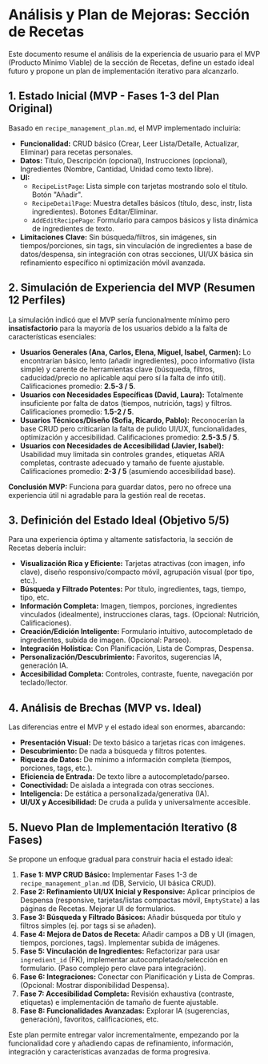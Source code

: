 # Análisis y Plan de Mejoras: Sección de Recetas

Este documento resume el análisis de la experiencia de usuario para el MVP (Producto Mínimo Viable) de la sección de Recetas, define un estado ideal futuro y propone un plan de implementación iterativo para alcanzarlo.

## 1. Estado Inicial (MVP - Fases 1-3 del Plan Original)

Basado en `recipe_management_plan.md`, el MVP implementado incluiría:

*   **Funcionalidad:** CRUD básico (Crear, Leer Lista/Detalle, Actualizar, Eliminar) para recetas personales.
*   **Datos:** Título, Descripción (opcional), Instrucciones (opcional), Ingredientes (Nombre, Cantidad, Unidad como texto libre).
*   **UI:**
    *   `RecipeListPage`: Lista simple con tarjetas mostrando solo el título. Botón "Añadir".
    *   `RecipeDetailPage`: Muestra detalles básicos (título, desc, instr, lista ingredientes). Botones Editar/Eliminar.
    *   `AddEditRecipePage`: Formulario para campos básicos y lista dinámica de ingredientes de texto.
*   **Limitaciones Clave:** Sin búsqueda/filtros, sin imágenes, sin tiempos/porciones, sin tags, sin vinculación de ingredientes a base de datos/despensa, sin integración con otras secciones, UI/UX básica sin refinamiento específico ni optimización móvil avanzada.

## 2. Simulación de Experiencia del MVP (Resumen 12 Perfiles)

La simulación indicó que el MVP sería funcionalmente mínimo pero **insatisfactorio** para la mayoría de los usuarios debido a la falta de características esenciales:

*   **Usuarios Generales (Ana, Carlos, Elena, Miguel, Isabel, Carmen):** Lo encontrarían básico, lento (añadir ingredientes), poco informativo (lista simple) y carente de herramientas clave (búsqueda, filtros, caducidad/precio no aplicable aquí pero sí la falta de info útil). Calificaciones promedio: **2.5-3 / 5**.
*   **Usuarios con Necesidades Específicas (David, Laura):** Totalmente insuficiente por falta de datos (tiempos, nutrición, tags) y filtros. Calificaciones promedio: **1.5-2 / 5**.
*   **Usuarios Técnicos/Diseño (Sofia, Ricardo, Pablo):** Reconocerían la base CRUD pero criticarían la falta de pulido UI/UX, funcionalidades, optimización y accesibilidad. Calificaciones promedio: **2.5-3.5 / 5**.
*   **Usuarios con Necesidades de Accesibilidad (Javier, Isabel):** Usabilidad muy limitada sin controles grandes, etiquetas ARIA completas, contraste adecuado y tamaño de fuente ajustable. Calificaciones promedio: **2-3 / 5** (asumiendo accesibilidad base).

**Conclusión MVP:** Funciona para guardar datos, pero no ofrece una experiencia útil ni agradable para la gestión real de recetas.

## 3. Definición del Estado Ideal (Objetivo 5/5)

Para una experiencia óptima y altamente satisfactoria, la sección de Recetas debería incluir:

*   **Visualización Rica y Eficiente:** Tarjetas atractivas (con imagen, info clave), diseño responsivo/compacto móvil, agrupación visual (por tipo, etc.).
*   **Búsqueda y Filtrado Potentes:** Por título, ingredientes, tags, tiempo, tipo, etc.
*   **Información Completa:** Imagen, tiempos, porciones, ingredientes vinculados (idealmente), instrucciones claras, tags. (Opcional: Nutrición, Calificaciones).
*   **Creación/Edición Inteligente:** Formulario intuitivo, autocompletado de ingredientes, subida de imagen. (Opcional: Parseo).
*   **Integración Holística:** Con Planificación, Lista de Compras, Despensa.
*   **Personalización/Descubrimiento:** Favoritos, sugerencias IA, generación IA.
*   **Accesibilidad Completa:** Controles, contraste, fuente, navegación por teclado/lector.

## 4. Análisis de Brechas (MVP vs. Ideal)

Las diferencias entre el MVP y el estado ideal son enormes, abarcando:

*   **Presentación Visual:** De texto básico a tarjetas ricas con imágenes.
*   **Descubrimiento:** De nada a búsqueda y filtros potentes.
*   **Riqueza de Datos:** De mínimo a información completa (tiempos, porciones, tags, etc.).
*   **Eficiencia de Entrada:** De texto libre a autocompletado/parseo.
*   **Conectividad:** De aislada a integrada con otras secciones.
*   **Inteligencia:** De estática a personalizada/generativa (IA).
*   **UI/UX y Accesibilidad:** De cruda a pulida y universalmente accesible.

## 5. Nuevo Plan de Implementación Iterativo (8 Fases)

Se propone un enfoque gradual para construir hacia el estado ideal:

1.  **Fase 1: MVP CRUD Básico:** Implementar Fases 1-3 de `recipe_management_plan.md` (DB, Servicio, UI básica CRUD).
2.  **Fase 2: Refinamiento UI/UX Inicial y Responsive:** Aplicar principios de Despensa (responsive, tarjetas/listas compactas móvil, `EmptyState`) a las páginas de Recetas. Mejorar UI de formularios.
3.  **Fase 3: Búsqueda y Filtrado Básicos:** Añadir búsqueda por título y filtros simples (ej. por tags si se añaden).
4.  **Fase 4: Mejora de Datos de Receta:** Añadir campos a DB y UI (imagen, tiempos, porciones, tags). Implementar subida de imágenes.
5.  **Fase 5: Vinculación de Ingredientes:** Refactorizar para usar `ingredient_id` (FK), implementar autocompletado/selección en formulario. (Paso complejo pero clave para integración).
6.  **Fase 6: Integraciones:** Conectar con Planificación y Lista de Compras. (Opcional: Mostrar disponibilidad Despensa).
7.  **Fase 7: Accesibilidad Completa:** Revisión exhaustiva (contraste, etiquetas) e implementación de tamaño de fuente ajustable.
8.  **Fase 8: Funcionalidades Avanzadas:** Explorar IA (sugerencias, generación), favoritos, calificaciones, etc.

Este plan permite entregar valor incrementalmente, empezando por la funcionalidad core y añadiendo capas de refinamiento, información, integración y características avanzadas de forma progresiva.